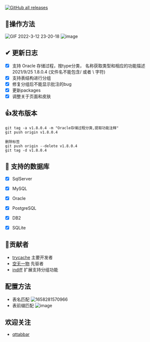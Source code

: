 [![GitHub all releases](https://img.shields.io/github/downloads/indiff/DBCHM/total)](https://github.com/indiff/DBCHM/releases/tag/v1.8.0.4)

## 🧨操作方法
![GIF 2022-3-12 23-20-18](https://user-images.githubusercontent.com/501276/158024086-a74b1709-109e-4e7d-abf3-c82e47b8681c.gif)
![image](https://user-images.githubusercontent.com/501276/158024130-be80481e-6524-4be2-afdd-533e96d1a911.png)

## ✔ 更新日志
- [x] 支持 Oracle 存储过程，按type分类， 名称获取类型和相应的功能描述 2021/9/25 1.8.0.4 (文件名不能包含/ 或者 \ 字符)
- [x] 支持表结构进行分组
- [x] 修复分组后不能显示批注的bug
- [x] 更新packages
- [x] 调整关于页面和皮肤
## 👍发布版本
```
git tag -a v1.8.0.4 -m "Oracle存储过程分类,提取功能注释"
git push origin v1.8.0.4

删除标签 
git push origin --delete v1.8.0.4
git tag -d v1.8.0.4
```
## 🎯 支持的数据库
- [x] SqlServer
- [x] MySQL
- [x] Oracle
- [x] PostgreSQL
- [x] DB2
- [x] SQLite


## 💪贡献者

- [trycache](https://gitee.com/trycache) 主要开发者
- [空无一物](https://gitee.com/dotnetchina/) 先驱者
- [indiff](https://github.com/indiff/) 扩展支持分组功能


## 配置方法
- 表名匹配
![1658281570966](https://user-images.githubusercontent.com/501276/179877968-71d97d1b-35e6-4053-8820-600792a711b7.png)
- 表前缀匹配
![image](https://user-images.githubusercontent.com/501276/179878028-701bf656-69ca-44c7-96f7-6ab6360acd5f.png)

## 欢迎关注
- [qttabbar](https://github.com/indiff/qttabbar)

